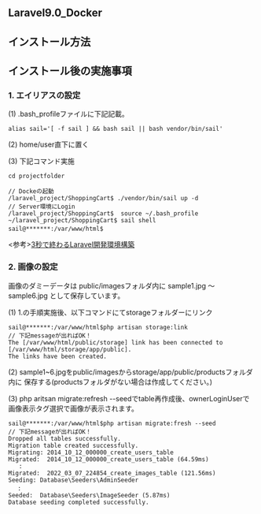 ## Laravel9.0_Docker
## インストール方法

## インストール後の実施事項
### 1. エイリアスの設定
(1) .bash_profileファイルに下記記載。
```
alias sail='[ -f sail ] && bash sail || bash vendor/bin/sail'
```
(2) home/user直下に置く

(3) 下記コマンド実施
```
cd projectfolder

// Dockeの起動
/laravel_project/ShoppingCart$ ./vendor/bin/sail up -d
// Server環境にLogin
/laravel_project/ShoppingCart$  source ~/.bash_profile
~/laravel_project/ShoppingCart$ sail shell
sail@*******:/var/www/html$　
```
<参考>[3秒で終わるLaravel開発環境構築](https://qiita.com/print_r_keeeng/items/544d14e4e0eab0508985)

### 2. 画像の設定
画像のダミーデータは public/imagesフォルダ内に 
sample1.jpg 〜 sample6.jpg として保存しています。

(1) 1.の手順実施後、以下コマンドにてstorageフォルダーにリンク
```
sail@*******:/var/www/html$php artisan storage:link
// 下記messageが出ればOK！
The [/var/www/html/public/storage] link has been connected to [/var/www/html/storage/app/public].
The links have been created.
```

(2) sample1~6.jpgをpublic/imagesからstorage/app/public/productsフォルダ内に 
保存する(productsフォルダがない場合は作成してください。)

(3) php aritsan migrate:refresh --seedでtable再作成後、ownerLoginUserで
画像表示タグ選択で画像が表示されます。

```
sail@*******:/var/www/html$php artisan migrate:fresh --seed
// 下記messageが出ればOK！
Dropped all tables successfully.
Migration table created successfully.
Migrating: 2014_10_12_000000_create_users_table
Migrated:  2014_10_12_000000_create_users_table (64.59ms)
   :
Migrated:  2022_03_07_224854_create_images_table (121.56ms)
Seeding: Database\Seeders\AdminSeeder
 　:
Seeded:  Database\Seeders\ImageSeeder (5.87ms)
Database seeding completed successfully.
```
